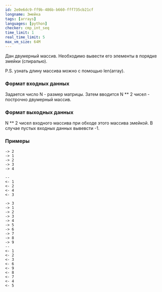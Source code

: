 ```yaml
---
id: 2e0e6dc9-ff9b-486b-b660-fff735cb21cf
longname: Змейка
tags: [arrays]
languages: [python]
checker: cmp_int_seq
time_limit: 1
real_time_limit: 5
max_vm_size: 64M
---
```


Дан двумерный массив. Необходимо вывести его элементы в порядке змейки (спиралью). 

P.S. узнать длину массива можно с помощью len(array).

### Формат входных данных

Задается число N - размер матрицы. Затем вводится N ** 2 чисел - построчно двумерный массив. 

### Формат выходных данных

N ** 2 чисел входного массива при обходе этого массива змейкой. В случае пустых входных данных вывевсти -1.

### Примеры

```
-> 2
-> 1 
-> 2
-> 3
-> 4
 
--
<- 1 
<- 2
<- 4
<- 3
```

```
-> 3
-> 1
-> 2
-> 3
-> 4
-> 5
-> 6
-> 7
-> 8
-> 9
--
<- 1
<- 2
<- 3
<- 6
<- 9
<- 8
<- 7
<- 4
<- 5

```
